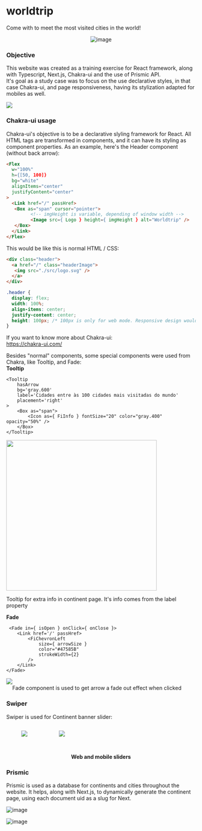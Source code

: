 # worldtrip

Come with to meet the most visited cities in the world!

<div align="center">

  ![image](https://user-images.githubusercontent.com/62719629/157969968-e517cf6a-c4b5-4832-854e-73580147b588.png)
  
</div>

### Objective
This website was created as a training exercise for React framework, along with Typescript, Next.js, Chakra-ui and the use of Prismic API.<br/>
It's goal as a study case was to focus on the use declarative styles, in that case Chakra-ui, and page responsiveness, having its stylization adapted for mobiles as well. 

<div style="display: flex">
  <img src="https://user-images.githubusercontent.com/62719629/157968449-ea80bc09-898c-4d81-9029-715dce088962.png" />
</div>

### Chakra-ui usage
Chakra-ui's objective is to be a declarative slyling framework for React. All HTML tags are transformed in components, and it can have its styling as component properties. As an example, here's the Header component (without back arrow):

```HTML
<Flex
  w="100%"
  h={[50, 100]}
  bg="white"
  alignItems="center"
  justifyContent="center"
>
  <Link href="/" passHref>
   <Box as="span" cursor="pointer">
         <!-- imgHeight is variable, depending of window width -->
         <Image src={ Logo } height={ imgHeight } alt="Worldtrip" />
   </Box>
  </Link>
</Flex>
```

This would be like this is normal HTML / CSS:

```HTML
<div class="header">
  <a href="/" class="headerImage">
   <img src="./src/logo.svg" />
  </a>
</div>
```
```CSS
.header {
  display: flex;
  width: 100%;
  align-items: center;
  justify-content: center;
  height: 100px; /* 100px is only for web mode. Responsive design would require 50px for mobile mode */
}
```

If you want to know more about Chakra-ui:<br/>
https://chakra-ui.com/

Besides "normal" components, some special components were used from Chakra, like Tooltip, and Fade:<br/>
**Tooltip**
```
<Tooltip 
    hasArrow
    bg='gray.600' 
    label='Cidades entre às 100 cidades mais visitadas do mundo' 
    placement='right'
>
    <Box as="span">
        <Icon as={ FiInfo } fontSize="20" color="gray.400" opacity="50%" />
    </Box>
</Tooltip>
```
<img src="https://user-images.githubusercontent.com/62719629/157975677-f15754a4-7531-4664-a33a-d1e91cfe2866.png" width="400px" />

Tooltip for extra info in continent page. It's info comes from the label property

**Fade**
```
 <Fade in={ isOpen } onClick={ onClose }>
    <Link href='/' passHref>
        <FiChevronLeft 
            size={ arrowSize }
            color="#47585B"
            strokeWidth={2}
        />
    </Link>
</Fade>
```
<div style="display: flex;" align="center" justify="center">
<img src="https://user-images.githubusercontent.com/62719629/157975831-fe53156e-076b-42d2-9489-138cb3f0887f.png" /> <br/> Fade component is used to get arrow a fade out effect when clicked
</div>

### Swiper
Swiper is used for Continent banner slider:

<div style="display: flex; width='100%'">
  <figure style="display: block;">
    <img src="https://media.giphy.com/media/jaBU9IIsHwRg0mcfa4/giphy.gif" />
  </figure> &nbsp;
  <figure style="display: block;">
    <img src="https://media.giphy.com/media/va5O1UbzESmxizj2SN/giphy.gif" />
   </figure>
</div>
<br/>
<p align="center" style="font-weight:700">Web and mobile sliders</p>

### Prismic
Prismic is used as a database for continents and cities throughout the website. It helps, along with Next.js, to dynamically generate the continent page, using each document uid as a slug for Next.

![image](https://user-images.githubusercontent.com/62719629/157978869-0cb9790f-b3a7-4db5-bd99-b593e3f4f938.png)

![image](https://user-images.githubusercontent.com/62719629/157979008-737ef5b7-c2c7-4c36-a46e-974a112a2231.png)

